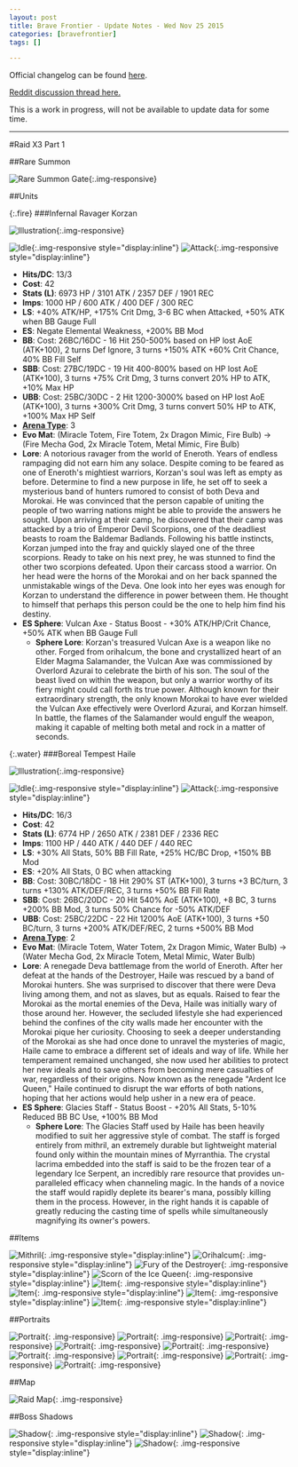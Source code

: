```yaml
---
layout: post
title: Brave Frontier - Update Notes - Wed Nov 25 2015
categories: [bravefrontier]
tags: []

---
```


Official changelog can be found [here](http://forums.gumi.sg/forum/news-boards/server-status/261229-server-maintenance-november-25-00-00-pst).

[Reddit discussion thread here.](https://www.reddit.com/r/bravefrontier/comments/3u6z75/update_notes_wed_25_nov_2015/)

This is a work in progress, will not be available to update data for some time.

---

#Raid X3 Part 1

##Rare Summon

![Rare Summon Gate](/assets/bf251115/gacha_rare_bg_img_201511_globalX3.png){:.img-responsive}

##Units

{:.fire}
###Infernal Ravager Korzan

![Illustration](/assets/bf251115/unit_ills_full_810317.png){:.img-responsive}

![Idle](/assets/bf251115/unit_810317_idle.gif){:.img-responsive style="display:inline"}
![Attack](/assets/bf251115/unit_810317_atk.gif){:.img-responsive style="display:inline"}

* **Hits/DC**: 13/3
* **Cost**: 42
* **Stats (L)**: 6973 HP / 3101 ATK / 2357 DEF / 1901 REC 
* **Imps**: 1000 HP / 600 ATK / 400 DEF / 300 REC
* **LS**: +40% ATK/HP, +175% Crit Dmg, 3-6 BC when Attacked, +50% ATK when BB Gauge Full
* **ES**: Negate Elemental Weakness, +200% BB Mod
* **BB**: Cost: 26BC/16DC - 16 Hit 250-500% based on HP lost AoE (ATK+100), 2 turns Def Ignore, 3 turns +150% ATK +60% Crit Chance, 40% BB Fill Self
* **SBB**: Cost: 27BC/19DC - 19 Hit 400-800% based on HP lost AoE (ATK+100), 3 turns +75% Crit Dmg, 3 turns convert 20% HP to ATK, +10% Max HP
* **UBB**: Cost: 25BC/30DC - 2 Hit 1200-3000% based on HP lost AoE (ATK+100), 3 turns +300% Crit Dmg, 3 turns convert 50% HP to ATK, +100% Max HP Self
* **[Arena Type](https://www.reddit.com/r/bravefrontier/comments/340vh5/arena_ai_for_global_units_v2/)**: 3
* **Evo Mat**: (Miracle Totem, Fire Totem, 2x Dragon Mimic, Fire Bulb) -> (Fire Mecha God, 2x Miracle Totem, Metal Mimic, Fire Bulb)
* **Lore**: A notorious ravager from the world of Eneroth. Years of endless rampaging did not earn him any solace. Despite coming to be feared as one of Eneroth's mightiest warriors, Korzan's soul was left as empty as before. Determine to find a new purpose in life, he set off to seek a mysterious band of hunters rumored to consist of both Deva and Morokai. He was convinced that the person capable of uniting the people of two warring nations might be able to provide the answers he sought. Upon arriving at their camp, he discovered that their camp was attacked by a trio of Emperor Devil Scorpions, one of the deadliest beasts to roam the Baldemar Badlands. Following his battle instincts, Korzan jumped into the fray and quickly slayed one of the three scorpions. Ready to take on his next prey, he was stunned to find the other two scorpions defeated. Upon their carcass stood a warrior. On her head were the horns of the Morokai and on her back spanned the unmistakable wings of the Deva. One look into her eyes was enough for Korzan to understand the difference in power between them. He thought to himself that perhaps this person could be the one to help him find his destiny.
* **ES Sphere**: Vulcan Axe - Status Boost - +30% ATK/HP/Crit Chance, +50% ATK when BB Gauge Full
  * **Sphere Lore**: Korzan's treasured Vulcan Axe is a weapon like no other. Forged from orihalcum, the bone and crystallized heart of an Elder Magma Salamander, the Vulcan Axe was commissioned by Overlord Azurai to celebrate the birth of his son. The soul of the beast lived on within the weapon, but only a warrior worthy of its fiery might could call forth its true power. Although known for their extraordinary strength, the only known Morokai to have ever wielded the Vulcan Axe effectively were Overlord Azurai, and Korzan himself. In battle, the flames of the Salamander would engulf the weapon, making it capable of melting both metal and rock in a matter of seconds.


{:.water}
###Boreal Tempest Haile

![Illustration](/assets/bf251115/unit_ills_full_820317.png){:.img-responsive}

![Idle](/assets/bf251115/unit_820317_idle.gif){:.img-responsive style="display:inline"}
![Attack](/assets/bf251115/unit_820317_atk.gif){:.img-responsive style="display:inline"}

* **Hits/DC**: 16/3
* **Cost**: 42
* **Stats (L)**: 6774 HP / 2650 ATK / 2381 DEF / 2336 REC 
* **Imps**: 1100 HP / 440 ATK / 440 DEF / 440 REC
* **LS**: +30% All Stats, 50% BB Fill Rate, +25% HC/BC Drop, +150% BB Mod
* **ES**: +20% All Stats, 0 BC when attacking
* **BB**: Cost: 30BC/18DC - 18 Hit 290% ST (ATK+100), 3 turns +3 BC/turn, 3 turns +130% ATK/DEF/REC, 3 turns +50% BB Fill Rate
* **SBB**: Cost: 26BC/20DC - 20 Hit 540% AoE (ATK+100), +8 BC, 3 turns +200% BB Mod, 3 turns 50% Chance for -50% ATK/DEF
* **UBB**: Cost: 25BC/22DC - 22 Hit 1200% AoE (ATK+100), 3 turns +50 BC/turn, 3 turns +200% ATK/DEF/REC, 2 turns +500% BB Mod
* **[Arena Type](https://www.reddit.com/r/bravefrontier/comments/340vh5/arena_ai_for_global_units_v2/)**: 2
* **Evo Mat**: (Miracle Totem, Water Totem, 2x Dragon Mimic, Water Bulb) -> (Water Mecha God, 2x Miracle Totem, Metal Mimic, Water Bulb)
* **Lore**: A renegade Deva battlemage from the world of Eneroth. After her defeat at the hands of the Destroyer, Haile was rescued by a band of Morokai hunters. She was surprised to discover that there were Deva living among them, and not as slaves, but as equals. Raised to fear the Morokai as the mortal enemies of the Deva, Haile was initially wary of those around her. However, the secluded lifestyle she had experienced behind the confines of the city walls made her encounter with the Morokai pique her curiosity. Choosing to seek a deeper understanding of the Morokai as she had once done to unravel the mysteries of magic, Haile came to embrace a different set of ideals and way of life. While her temperament remained unchanged, she now used her abilities to protect her new ideals and to save others from becoming mere casualties of war, regardless of their origins. Now known as the renegade "Ardent Ice Queen," Haile continued to disrupt the war efforts of both nations, hoping that her actions would help usher in a new era of peace.
* **ES Sphere**: Glacies Staff - Status Boost - +20% All Stats, 5-10% Reduced BB BC Use, +100% BB Mod
  * **Sphere Lore**: The Glacies Staff used by Haile has been heavily modified to suit her aggressive style of combat. The staff is forged entirely from mithril, an extremely durable but lightweight material found only within the mountain mines of Myrranthia. The crystal lacrima embedded into the staff is said to be the frozen tear of a legendary Ice Serpent, an incredibly rare resource that provides un-paralleled efficacy when channeling magic. In the hands of a novice the staff would rapidly deplete its bearer's mana, possibly killing them in the process. However, in the right hands it is capable of greatly reducing the casting time of spells while simultaneously magnifying its owner's powers.

<!--more-->

##Items

![Mithril](/assets/bf251115/item_thum_880201.png){: .img-responsive style="display:inline"} 
![Orihalcum](/assets/bf251115/item_thum_880202.png){: .img-responsive style="display:inline"}
![Fury of the Destroyer](/assets/bf251115/item_thum_880211.png){: .img-responsive style="display:inline"}
![Scorn of the Ice Queen](/assets/bf251115/item_thum_880212.png){: .img-responsive style="display:inline"}
![Item](/assets/bf251115/item_thum_880213.png){: .img-responsive style="display:inline"}
![Item](/assets/bf251115/item_thum_880214.png){: .img-responsive style="display:inline"}
![Item](/assets/bf251115/item_thum_880215.png){: .img-responsive style="display:inline"}
![Item](/assets/bf251115/item_thum_880216.png){: .img-responsive style="display:inline"}

##Portraits

![Portrait](/assets/bf251115/navi_chara80036_1_merged.jpg){: .img-responsive}
![Portrait](/assets/bf251115/navi_chara80036_2_merged.jpg){: .img-responsive}
![Portrait](/assets/bf251115/navi_chara80036_3_merged.jpg){: .img-responsive}
![Portrait](/assets/bf251115/navi_chara80036_4_merged.jpg){: .img-responsive}
![Portrait](/assets/bf251115/navi_chara80037_1_merged.jpg){: .img-responsive}
![Portrait](/assets/bf251115/navi_chara80037_2_merged.jpg){: .img-responsive}
![Portrait](/assets/bf251115/navi_chara80037_3_merged.jpg){: .img-responsive}
![Portrait](/assets/bf251115/navi_chara80037_4_merged.jpg){: .img-responsive}
![Portrait](/assets/bf251115/navi_chara80037_5_merged.jpg){: .img-responsive}

##Map

![Raid Map](/assets/bf251115/raid_map804_merged.jpg){: .img-responsive}

##Boss Shadows

![Shadow](/assets/bf251115/raid_room_shadow_boss_806.png){: .img-responsive style="display:inline"}
![Shadow](/assets/bf251115/raid_room_shadow_boss_807.png){: .img-responsive style="display:inline"}
![Shadow](/assets/bf251115/raid_room_shadow_boss_808.png){: .img-responsive style="display:inline"}